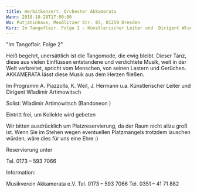 ```yaml
---
title: Herbstkonzert. Orchester Akkamerata
Wann: 2018-10-28T17:00:00
Wo: Putjatinhaus, Meußlitzer Str. 83, 01259 Dresden
Kurz: Im Tangoflair. Folge 2 - Künstlerischer Leiter und  Dirigent Wladimir Artimowitsch
---
```


"Im Tangoflair. Folge 2"
  
Heiß begehrt, unersättlich ist die Tangomode, die ewig bleibt. Dieser Tanz, diese aus vielen Einflüssen entstandene und verdichtete Musik, weit in der Welt verbreitet, spricht vom Menschen, von seinen Lastern und Gerüchen. AKKAMERATA lässt diese Musik aus dem Herzen fließen.

Im Programm  A. Piazzolla, K. Weil, J. Hermann u.a. 
Künstlerischer Leiter und Dirigent Wladimir Artimowitsch

Solist: 
Wladimir Artimowitsch (Bandoneon ) 

Eintritt frei, um Kollekte wird gebeten
 
Wir bitten ausdrücklich um Platzreservierung, da der Raum nicht allzu groß ist.
Wenn Sie im Stehen wegen eventuellen Platzmangels trotzdem lauschen würden, wäre dies für uns eine Ehre :)

Reservierung unter

Tel. 0173 – 593 7066

 
Information:
 
Musikverein Akkamerata e.V.
Tel. 0173 – 593 7066
Tel. 0351 – 41 71 882
